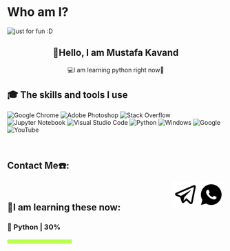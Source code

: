 # Who am I?

<img src="https://user-images.githubusercontent.com/111739753/188306197-980bd2b7-109e-4588-a968-04b33e7dc993.svg" alt="just for fun :D">

<h2 align="center">👋Hello, I am Mustafa Kavand</h2>
<p align="center">  💻I am learning python right now🐍</p>

<h2 align="left">🎓 The skills and tools I use</h2>

![Google Chrome](https://img.shields.io/badge/Google%20Chrome-4285F4?style=for-the-badge&logo=GoogleChrome&logoColor=white) ![Adobe Photoshop](https://img.shields.io/badge/adobe%20photoshop-%2331A8FF.svg?style=for-the-badge&logo=adobe%20photoshop&logoColor=white) ![Stack Overflow](https://img.shields.io/badge/-Stackoverflow-FE7A16?style=for-the-badge&logo=stack-overflow&logoColor=white) ![Jupyter Notebook](https://img.shields.io/badge/jupyter-%23FA0F00.svg?style=for-the-badge&logo=jupyter&logoColor=white) ![Visual Studio Code](https://img.shields.io/badge/Visual%20Studio%20Code-0078d7.svg?style=for-the-badge&logo=visual-studio-code&logoColor=white) ![Python](https://img.shields.io/badge/python-3670A0?style=for-the-badge&logo=python&logoColor=ffdd54) ![Windows](https://img.shields.io/badge/Windows-0078D6?style=for-the-badge&logo=windows&logoColor=white) ![Google](https://img.shields.io/badge/google-4285F4?style=for-the-badge&logo=google&logoColor=white) ![YouTube](https://img.shields.io/badge/YouTube-%23FF0000.svg?style=for-the-badge&logo=YouTube&logoColor=white)

<br>

<h2 align="left">Contact Me☎️:</h2>
<a href="https://wa.me/989160855428"><img align="right" src="https://github.com/mostafakavand/mostafakavand/blob/main/image/icons8-whatsapp-60.png?raw=true" alt="WhatsApp"></a> <a href="https://t.me/mostafa13438"><img align="right" src="https://github.com/mostafakavand/mostafakavand/blob/main/image/icons8-telegram-app-60.png?raw=true" alt="Telegram"></a>


<br>

<h2 align="left">🌱I am learning these now:</h2>
<h3 align="left">🐍 Python | 30%</h3><img align="left" src="https://github.com/mostafakavand/mostafakavand/blob/main/image/bar.png?raw=true" width="150px" height="16px">

<br>
